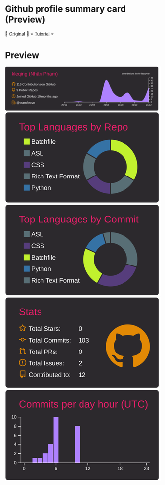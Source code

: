 # Github profile summary card (Preview)

🚀 [Original](https://github.com/vn7n24fzkq/github-profile-summary-cards-example) 🚀
⭐ [Tutorial](https://github.com/vn7n24fzkq/github-profile-summary-cards/wiki/Toturial) ⭐

# Preview

[![](https://raw.githubusercontent.com/kleqing/kleqing-summary-card/master/profile-summary-card-output/monokai/0-profile-details.svg)](https://github.com/kleqing/kleqing-summary-card)
[![](https://raw.githubusercontent.com/kleqing/kleqing-summary-card/master/profile-summary-card-output/monokai/1-repos-per-language.svg)](https://github.com/kleqing/kleqing-summary-card) [![](https://raw.githubusercontent.com/kleqing/kleqing-summary-card/master/profile-summary-card-output/monokai/2-most-commit-language.svg)](https://github.com/kleqing/kleqing-summary-card)
[![](https://raw.githubusercontent.com/kleqing/kleqing-summary-card/master/profile-summary-card-output/monokai/3-stats.svg)](https://github.com/kleqing/kleqing-summary-card) [![](https://raw.githubusercontent.com/kleqing/kleqing-summary-card/master/profile-summary-card-output/monokai/4-productive-time.svg)](https://github.com/kleqing/kleqing-summary-card)

